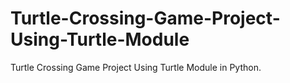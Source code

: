 # Turtle-Crossing-Game-Project-Using-Turtle-Module
Turtle Crossing Game Project Using Turtle Module in Python.
